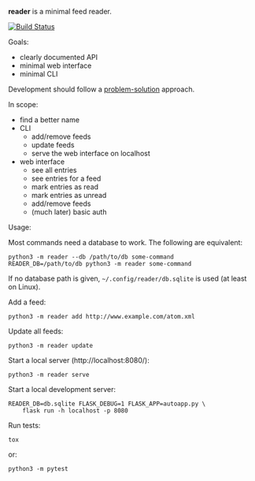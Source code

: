 **reader** is a minimal feed reader.

[![Build Status](https://travis-ci.org/lemon24/reader.svg?branch=master)](https://travis-ci.org/lemon24/reader)

Goals:

* clearly documented API
* minimal web interface
* minimal CLI

Development should follow a [problem-solution][] approach.

In scope:

* find a better name
* CLI
    * add/remove feeds
    * update feeds
    * serve the web interface on localhost
* web interface
    * see all entries
    * see entries for a feed
    * mark entries as read
    * mark entries as unread
    * add/remove feeds
    * (much later) basic auth

Usage:

Most commands need a database to work. The following are equivalent:

    python3 -m reader --db /path/to/db some-command
    READER_DB=/path/to/db python3 -m reader some-command

If no database path is given, `~/.config/reader/db.sqlite` is used
(at least on Linux).

Add a feed:

    python3 -m reader add http://www.example.com/atom.xml

Update all feeds:

    python3 -m reader update

Start a local server (http://localhost:8080/):

    python3 -m reader serve

Start a local development server:

    READER_DB=db.sqlite FLASK_DEBUG=1 FLASK_APP=autoapp.py \
        flask run -h localhost -p 8080

Run tests:

    tox

or:

    python3 -m pytest



[problem-solution]: https://hintjens.gitbooks.io/scalable-c/content/chapter1.html#problem-what-do-we-do-next
